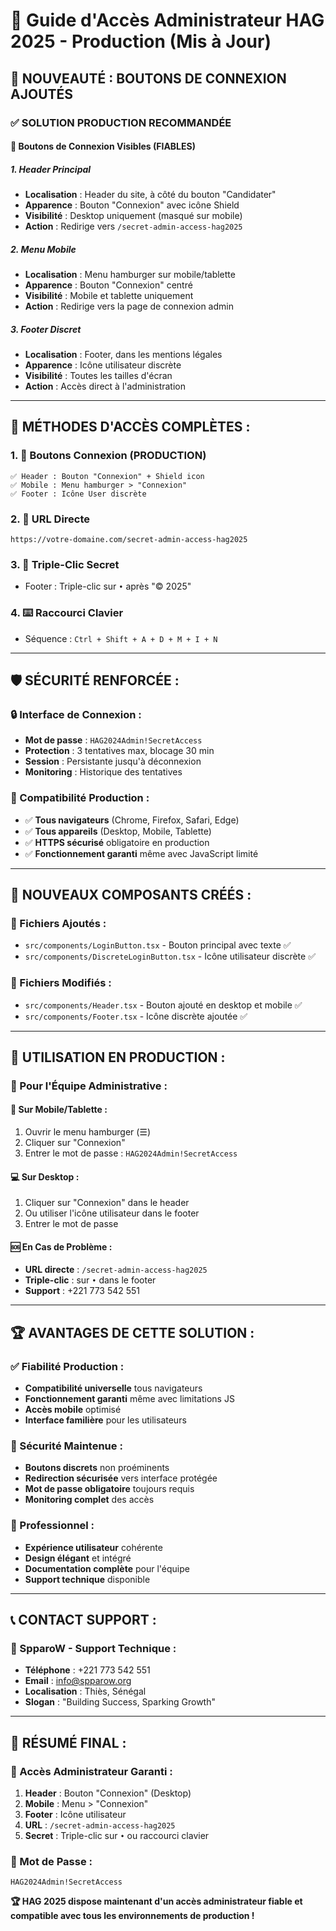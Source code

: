 # 🔐 Guide d'Accès Administrateur HAG 2025 - Production (Mis à Jour)

## 🚀 **NOUVEAUTÉ : BOUTONS DE CONNEXION AJOUTÉS**

### **✅ SOLUTION PRODUCTION RECOMMANDÉE**

#### **🔘 Boutons de Connexion Visibles (FIABLES)**

##### **1. Header Principal**
- **Localisation** : Header du site, à côté du bouton "Candidater"
- **Apparence** : Bouton "Connexion" avec icône Shield
- **Visibilité** : Desktop uniquement (masqué sur mobile)
- **Action** : Redirige vers `/secret-admin-access-hag2025`

##### **2. Menu Mobile**
- **Localisation** : Menu hamburger sur mobile/tablette
- **Apparence** : Bouton "Connexion" centré
- **Visibilité** : Mobile et tablette uniquement
- **Action** : Redirige vers la page de connexion admin

##### **3. Footer Discret**
- **Localisation** : Footer, dans les mentions légales
- **Apparence** : Icône utilisateur discrète
- **Visibilité** : Toutes les tailles d'écran
- **Action** : Accès direct à l'administration

---

## 🔐 **MÉTHODES D'ACCÈS COMPLÈTES :**

### **1. 🔘 Boutons Connexion (PRODUCTION)**
```
✅ Header : Bouton "Connexion" + Shield icon
✅ Mobile : Menu hamburger > "Connexion"
✅ Footer : Icône User discrète
```

### **2. 🎯 URL Directe**
```
https://votre-domaine.com/secret-admin-access-hag2025
```

### **3. 🤏 Triple-Clic Secret**
- Footer : Triple-clic sur `•` après "© 2025"

### **4. ⌨️ Raccourci Clavier**
- Séquence : `Ctrl + Shift + A + D + M + I + N`

---

## 🛡️ **SÉCURITÉ RENFORCÉE :**

### **🔒 Interface de Connexion :**
- **Mot de passe** : `HAG2024Admin!SecretAccess`
- **Protection** : 3 tentatives max, blocage 30 min
- **Session** : Persistante jusqu'à déconnexion
- **Monitoring** : Historique des tentatives

### **📱 Compatibilité Production :**
- ✅ **Tous navigateurs** (Chrome, Firefox, Safari, Edge)
- ✅ **Tous appareils** (Desktop, Mobile, Tablette)
- ✅ **HTTPS sécurisé** obligatoire en production
- ✅ **Fonctionnement garanti** même avec JavaScript limité

---

## 📁 **NOUVEAUX COMPOSANTS CRÉÉS :**

### **🔧 Fichiers Ajoutés :**
- `src/components/LoginButton.tsx` - Bouton principal avec texte ✅
- `src/components/DiscreteLoginButton.tsx` - Icône utilisateur discrète ✅

### **🔄 Fichiers Modifiés :**
- `src/components/Header.tsx` - Bouton ajouté en desktop et mobile ✅
- `src/components/Footer.tsx` - Icône discrète ajoutée ✅

---

## 🎯 **UTILISATION EN PRODUCTION :**

### **👥 Pour l'Équipe Administrative :**

#### **📱 Sur Mobile/Tablette :**
1. Ouvrir le menu hamburger (☰)
2. Cliquer sur "Connexion"
3. Entrer le mot de passe : `HAG2024Admin!SecretAccess`

#### **💻 Sur Desktop :**
1. Cliquer sur "Connexion" dans le header
2. Ou utiliser l'icône utilisateur dans le footer
3. Entrer le mot de passe

#### **🆘 En Cas de Problème :**
- **URL directe** : `/secret-admin-access-hag2025`
- **Triple-clic** : sur `•` dans le footer
- **Support** : +221 773 542 551

---

## 🏆 **AVANTAGES DE CETTE SOLUTION :**

### **✅ Fiabilité Production :**
- **Compatibilité universelle** tous navigateurs
- **Fonctionnement garanti** même avec limitations JS
- **Accès mobile** optimisé
- **Interface familière** pour les utilisateurs

### **🔐 Sécurité Maintenue :**
- **Boutons discrets** non proéminents
- **Redirection sécurisée** vers interface protégée
- **Mot de passe obligatoire** toujours requis
- **Monitoring complet** des accès

### **💼 Professionnel :**
- **Expérience utilisateur** cohérente
- **Design élégant** et intégré
- **Documentation complète** pour l'équipe
- **Support technique** disponible

---

## 📞 **CONTACT SUPPORT :**

### **🏢 SpparoW - Support Technique :**
- **Téléphone** : +221 773 542 551
- **Email** : info@spparow.org
- **Localisation** : Thiès, Sénégal
- **Slogan** : "Building Success, Sparking Growth"

---

## 🎊 **RÉSUMÉ FINAL :**

### **🔑 Accès Administrateur Garanti :**
1. **Header** : Bouton "Connexion" (Desktop)
2. **Mobile** : Menu > "Connexion"
3. **Footer** : Icône utilisateur
4. **URL** : `/secret-admin-access-hag2025`
5. **Secret** : Triple-clic sur `•` ou raccourci clavier

### **🔐 Mot de Passe :**
```
HAG2024Admin!SecretAccess
```

**🏆 HAG 2025 dispose maintenant d'un accès administrateur fiable et compatible avec tous les environnements de production !**
